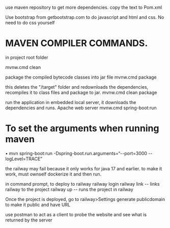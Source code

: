 use maven repository to get more dependencies. copy the text to Pom.xml

Use bootstrap from getbootstrap.com to do javascript and html and css. No need to do css yourself

# MAVEN COMPILER COMMANDS.
in project root folder

mvnw.cmd clean 

package the compiled bytecode classes into jar file
mvnw.cmd package

this deletes the "/target" folder and redownloads the dependencies, recompiles it to class files and package to jar.
mvnw.cmd clean package

run the application in embedded local server, it downloads the dependencies and runs. Apache web server
mvnw.cmd spring-boot:run


# To set the arguments when running maven
• mvn spring-boot:run -Dspring-boot.run.arguments=“--port=3000
<space>--logLevel=TRACE”





the railway may fail because it only works for java 17 and earlier. to make it work, must ownself dockerize it and then run.

in command prompt, to deploy to railway
railway login
railway link       -- links railway to the project
railway up         -- runs the project in railway

Once the project is deployed, go to railway>Settings generate publicdomain to make it public and have URL

use postman to act as a client to probe the website and see what is returned by the server
